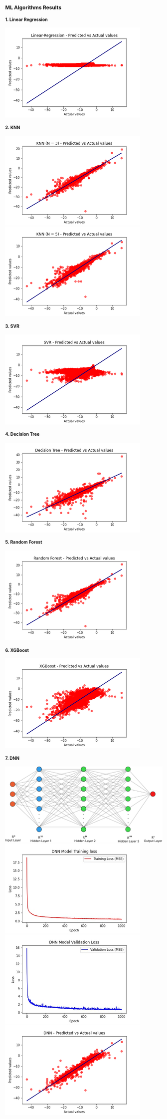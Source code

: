 ### ML Algorithms Results
#### 1. Linear Regression
![Linear Regression](https://raw.githubusercontent.com/gauravk268/AntennaNet/master/Machine_Learning_Codes/plots/Linear-Regression.png)
#### 2. KNN
![KNN (N = 3)](https://raw.githubusercontent.com/gauravk268/AntennaNet/master/Machine_Learning_Codes/plots/KNN%20(N%20%3D%203).png) 
![KNN (N = 5)](https://raw.githubusercontent.com/gauravk268/AntennaNet/master/Machine_Learning_Codes/plots/KNN%20(N%20%3D%205).png)
#### 3. SVR
![SVR](https://raw.githubusercontent.com/gauravk268/AntennaNet/master/Machine_Learning_Codes/plots/SVR.png)
#### 4. Decision Tree
![Decision Tree](https://raw.githubusercontent.com/gauravk268/AntennaNet/master/Machine_Learning_Codes/plots/Decision%20Tree.png)
#### 5. Random Forest
![Random Forest](https://raw.githubusercontent.com/gauravk268/AntennaNet/master/Machine_Learning_Codes/plots/Random%20Forest.png)
#### 6. XGBoost
![XGBoost](https://raw.githubusercontent.com/gauravk268/AntennaNet/master/Machine_Learning_Codes/plots/XGBoost.png)
#### 7. DNN
![DNN Architecture](https://raw.githubusercontent.com/gauravk268/AntennaNet/master/Machine_Learning_Codes/plots/DNN%20Architecture.png)
![DNN Training Loss](https://raw.githubusercontent.com/gauravk268/AntennaNet/master/Machine_Learning_Codes/plots/Training_Loss_DNN.jpg)
![DNN Validation Loss](https://raw.githubusercontent.com/gauravk268/AntennaNet/master/Machine_Learning_Codes/plots/Validation_Loss_DNN.jpg)
![DNN](https://raw.githubusercontent.com/gauravk268/AntennaNet/master/Machine_Learning_Codes/plots/DNN.png)
